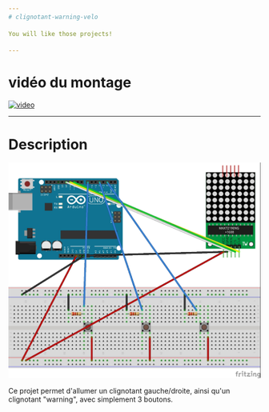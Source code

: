 ```yaml
---
# clignotant-warning-velo

You will like those projects!

---
```

# vidéo du montage
[![video](https://img.youtube.com/vi/OF8e3JVgxyo.jpg)](https://www.youtube.com/watch?v=OF8e3JVgxyo)

---
# Description

![SCHEMA](schema-clignotant-warning_bb.jpg)

Ce projet permet d'allumer un clignotant gauche/droite, ainsi qu'un clignotant "warning", avec simplement 3 boutons.
